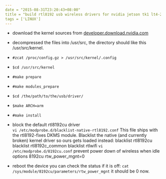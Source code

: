 ```yaml
---
date = "2015-08-31T23:20:43+08:00"
title = "build rtl8192 usb wireless drivers for nvidia jetson tk1 lt4-21-1 and permanently disable the power management"
tags = ['LINUX']
---
```

- download the kernel sources from [developer.download.nvidia.com][1]
- decompressed the files into /usr/src, the directory should like this /usr/src/kernel.
- `#zcat /proc/config.gz > /usr/src/kernel/.config`
- `$cd /usr/src/kernel `
- `#make prepare`
- `#make modules_prepare`
- `$cd /the/path/to/the/usb/driver/`
- `$make ARCH=arm`
- `#make install`
- block the default rtl8192cu driver  
  `vi /etc/modprobe.d/blacklist-native-rtl8192.conf`
  This file ships with the rtl8192-fixes DKMS module.
  Blacklist the native (and currently broken) kernel driver so
  ours gets loaded instead:
  blacklist rtl8192cu
  blacklist rtl8192c_common
  blacklist rtlwifi
  `vi /etc/modprobe.d/8192cu.conf`
  prevent power down of wireless when idle
  options 8192cu rtw_power_mgnt=0
- reboot the device
  you can check the status if it is off:
  `cat /sys/module/8192cu/parameters/rtw_power_mgnt`
  it should be 0 now.

  [1]: http://developer.download.nvidia.com/mobile/tegra/l4t/r21.1.0/sources/kernel_src.tbz2
